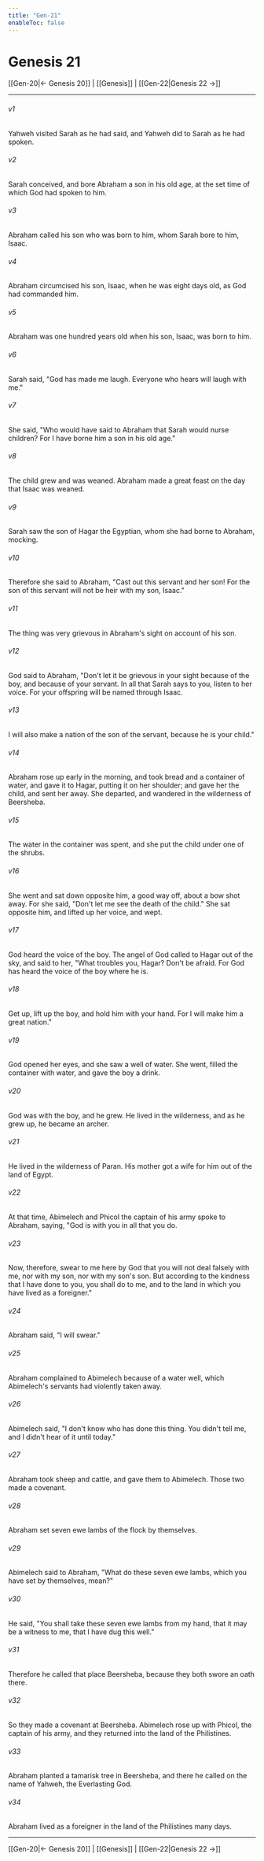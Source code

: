 ```yaml
---
title: "Gen-21"
enableToc: false
---
```

# Genesis 21

[[Gen-20|← Genesis 20]] | [[Genesis]] | [[Gen-22|Genesis 22 →]]
***



###### v1 
Yahweh visited Sarah as he had said, and Yahweh did to Sarah as he had spoken. 

###### v2 
Sarah conceived, and bore Abraham a son in his old age, at the set time of which God had spoken to him. 

###### v3 
Abraham called his son who was born to him, whom Sarah bore to him, Isaac. 

###### v4 
Abraham circumcised his son, Isaac, when he was eight days old, as God had commanded him. 

###### v5 
Abraham was one hundred years old when his son, Isaac, was born to him. 

###### v6 
Sarah said, "God has made me laugh. Everyone who hears will laugh with me." 

###### v7 
She said, "Who would have said to Abraham that Sarah would nurse children? For I have borne him a son in his old age." 

###### v8 
The child grew and was weaned. Abraham made a great feast on the day that Isaac was weaned. 

###### v9 
Sarah saw the son of Hagar the Egyptian, whom she had borne to Abraham, mocking. 

###### v10 
Therefore she said to Abraham, "Cast out this servant and her son! For the son of this servant will not be heir with my son, Isaac." 

###### v11 
The thing was very grievous in Abraham's sight on account of his son. 

###### v12 
God said to Abraham, "Don't let it be grievous in your sight because of the boy, and because of your servant. In all that Sarah says to you, listen to her voice. For your offspring will be named through Isaac. 

###### v13 
I will also make a nation of the son of the servant, because he is your child." 

###### v14 
Abraham rose up early in the morning, and took bread and a container of water, and gave it to Hagar, putting it on her shoulder; and gave her the child, and sent her away. She departed, and wandered in the wilderness of Beersheba. 

###### v15 
The water in the container was spent, and she put the child under one of the shrubs. 

###### v16 
She went and sat down opposite him, a good way off, about a bow shot away. For she said, "Don't let me see the death of the child." She sat opposite him, and lifted up her voice, and wept. 

###### v17 
God heard the voice of the boy. The angel of God called to Hagar out of the sky, and said to her, "What troubles you, Hagar? Don't be afraid. For God has heard the voice of the boy where he is. 

###### v18 
Get up, lift up the boy, and hold him with your hand. For I will make him a great nation." 

###### v19 
God opened her eyes, and she saw a well of water. She went, filled the container with water, and gave the boy a drink. 

###### v20 
God was with the boy, and he grew. He lived in the wilderness, and as he grew up, he became an archer. 

###### v21 
He lived in the wilderness of Paran. His mother got a wife for him out of the land of Egypt. 

###### v22 
At that time, Abimelech and Phicol the captain of his army spoke to Abraham, saying, "God is with you in all that you do. 

###### v23 
Now, therefore, swear to me here by God that you will not deal falsely with me, nor with my son, nor with my son's son. But according to the kindness that I have done to you, you shall do to me, and to the land in which you have lived as a foreigner." 

###### v24 
Abraham said, "I will swear." 

###### v25 
Abraham complained to Abimelech because of a water well, which Abimelech's servants had violently taken away. 

###### v26 
Abimelech said, "I don't know who has done this thing. You didn't tell me, and I didn't hear of it until today." 

###### v27 
Abraham took sheep and cattle, and gave them to Abimelech. Those two made a covenant. 

###### v28 
Abraham set seven ewe lambs of the flock by themselves. 

###### v29 
Abimelech said to Abraham, "What do these seven ewe lambs, which you have set by themselves, mean?" 

###### v30 
He said, "You shall take these seven ewe lambs from my hand, that it may be a witness to me, that I have dug this well." 

###### v31 
Therefore he called that place Beersheba, because they both swore an oath there. 

###### v32 
So they made a covenant at Beersheba. Abimelech rose up with Phicol, the captain of his army, and they returned into the land of the Philistines. 

###### v33 
Abraham planted a tamarisk tree in Beersheba, and there he called on the name of Yahweh, the Everlasting God. 

###### v34 
Abraham lived as a foreigner in the land of the Philistines many days.

***
[[Gen-20|← Genesis 20]] | [[Genesis]] | [[Gen-22|Genesis 22 →]]
